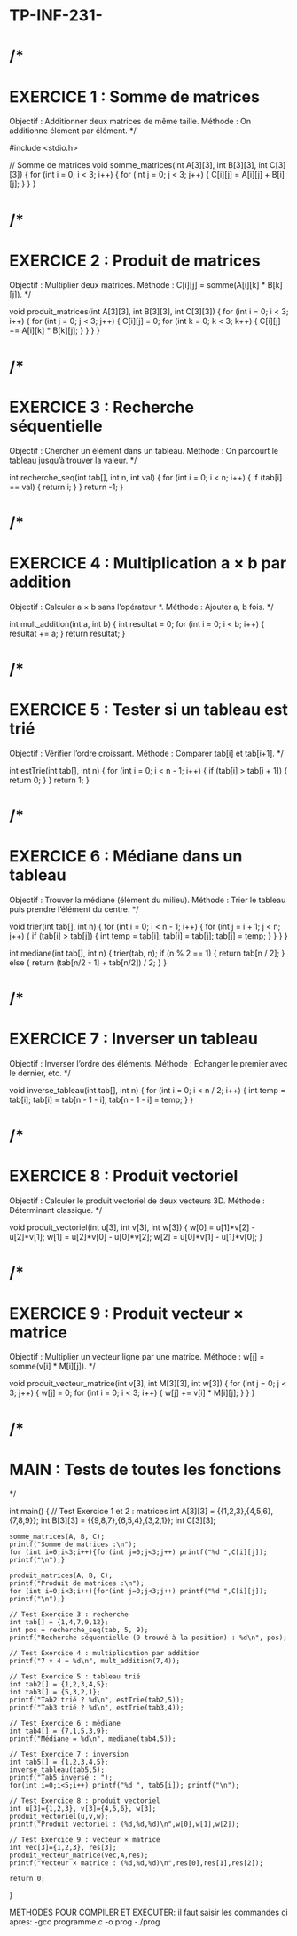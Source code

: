 # TP-INF-231-
/*
==================================================
EXERCICE 1 : Somme de matrices
==================================================
Objectif : Additionner deux matrices de même taille.
Méthode : On additionne élément par élément.
*/

#include <stdio.h>

// Somme de matrices
void somme_matrices(int A[3][3], int B[3][3], int C[3][3]) {
    for (int i = 0; i < 3; i++) {
        for (int j = 0; j < 3; j++) {
            C[i][j] = A[i][j] + B[i][j];
        }
    }
}

/*
==================================================
EXERCICE 2 : Produit de matrices
==================================================
Objectif : Multiplier deux matrices.
Méthode : C[i][j] = somme(A[i][k] * B[k][j]).
*/

void produit_matrices(int A[3][3], int B[3][3], int C[3][3]) {
    for (int i = 0; i < 3; i++) {
        for (int j = 0; j < 3; j++) {
            C[i][j] = 0;
            for (int k = 0; k < 3; k++) {
                C[i][j] += A[i][k] * B[k][j];
            }
        }
    }
}

/*
==================================================
EXERCICE 3 : Recherche séquentielle
==================================================
Objectif : Chercher un élément dans un tableau.
Méthode : On parcourt le tableau jusqu’à trouver la valeur.
*/

int recherche_seq(int tab[], int n, int val) {
    for (int i = 0; i < n; i++) {
        if (tab[i] == val) {
            return i;
        }
    }
    return -1;
}

/*
==================================================
EXERCICE 4 : Multiplication a × b par addition
==================================================
Objectif : Calculer a × b sans l’opérateur *.
Méthode : Ajouter a, b fois.
*/

int mult_addition(int a, int b) {
    int resultat = 0;
    for (int i = 0; i < b; i++) {
        resultat += a;
    }
    return resultat;
}

/*
==================================================
EXERCICE 5 : Tester si un tableau est trié
==================================================
Objectif : Vérifier l’ordre croissant.
Méthode : Comparer tab[i] et tab[i+1].
*/

int estTrie(int tab[], int n) {
    for (int i = 0; i < n - 1; i++) {
        if (tab[i] > tab[i + 1]) {
            return 0;
        }
    }
    return 1;
}

/*
==================================================
EXERCICE 6 : Médiane dans un tableau
==================================================
Objectif : Trouver la médiane (élément du milieu).
Méthode : Trier le tableau puis prendre l’élément du centre.
*/

void trier(int tab[], int n) {
    for (int i = 0; i < n - 1; i++) {
        for (int j = i + 1; j < n; j++) {
            if (tab[i] > tab[j]) {
                int temp = tab[i];
                tab[i] = tab[j];
                tab[j] = temp;
            }
        }
    }
}

int mediane(int tab[], int n) {
    trier(tab, n);
    if (n % 2 == 1) {
        return tab[n / 2];
    } else {
        return (tab[n/2 - 1] + tab[n/2]) / 2;
    }
}

/*
==================================================
EXERCICE 7 : Inverser un tableau
==================================================
Objectif : Inverser l’ordre des éléments.
Méthode : Échanger le premier avec le dernier, etc.
*/

void inverse_tableau(int tab[], int n) {
    for (int i = 0; i < n / 2; i++) {
        int temp = tab[i];
        tab[i] = tab[n - 1 - i];
        tab[n - 1 - i] = temp;
    }
}

/*
==================================================
EXERCICE 8 : Produit vectoriel
==================================================
Objectif : Calculer le produit vectoriel de deux vecteurs 3D.
Méthode : Déterminant classique.
*/

void produit_vectoriel(int u[3], int v[3], int w[3]) {
    w[0] = u[1]*v[2] - u[2]*v[1];
    w[1] = u[2]*v[0] - u[0]*v[2];
    w[2] = u[0]*v[1] - u[1]*v[0];
}

/*
==================================================
EXERCICE 9 : Produit vecteur × matrice
==================================================
Objectif : Multiplier un vecteur ligne par une matrice.
Méthode : w[j] = somme(v[i] * M[i][j]).
*/

void produit_vecteur_matrice(int v[3], int M[3][3], int w[3]) {
    for (int j = 0; j < 3; j++) {
        w[j] = 0;
        for (int i = 0; i < 3; i++) {
            w[j] += v[i] * M[i][j];
        }
    }
}

/*
==================================================
MAIN : Tests de toutes les fonctions
==================================================
*/

int main() {
    // Test Exercice 1 et 2 : matrices
    int A[3][3] = {{1,2,3},{4,5,6},{7,8,9}};
    int B[3][3] = {{9,8,7},{6,5,4},{3,2,1}};
    int C[3][3];
    
    somme_matrices(A, B, C);
    printf("Somme de matrices :\n");
    for (int i=0;i<3;i++){for(int j=0;j<3;j++) printf("%d ",C[i][j]); printf("\n");}

    produit_matrices(A, B, C);
    printf("Produit de matrices :\n");
    for (int i=0;i<3;i++){for(int j=0;j<3;j++) printf("%d ",C[i][j]); printf("\n");}

    // Test Exercice 3 : recherche
    int tab[] = {1,4,7,9,12};
    int pos = recherche_seq(tab, 5, 9);
    printf("Recherche séquentielle (9 trouvé à la position) : %d\n", pos);

    // Test Exercice 4 : multiplication par addition
    printf("7 × 4 = %d\n", mult_addition(7,4));

    // Test Exercice 5 : tableau trié
    int tab2[] = {1,2,3,4,5};
    int tab3[] = {5,3,2,1};
    printf("Tab2 trié ? %d\n", estTrie(tab2,5));
    printf("Tab3 trié ? %d\n", estTrie(tab3,4));

    // Test Exercice 6 : médiane
    int tab4[] = {7,1,5,3,9};
    printf("Médiane = %d\n", mediane(tab4,5));

    // Test Exercice 7 : inversion
    int tab5[] = {1,2,3,4,5};
    inverse_tableau(tab5,5);
    printf("Tab5 inversé : ");
    for(int i=0;i<5;i++) printf("%d ", tab5[i]); printf("\n");

    // Test Exercice 8 : produit vectoriel
    int u[3]={1,2,3}, v[3]={4,5,6}, w[3];
    produit_vectoriel(u,v,w);
    printf("Produit vectoriel : (%d,%d,%d)\n",w[0],w[1],w[2]);

    // Test Exercice 9 : vecteur × matrice
    int vec[3]={1,2,3}, res[3];
    produit_vecteur_matrice(vec,A,res);
    printf("Vecteur × matrice : (%d,%d,%d)\n",res[0],res[1],res[2]);

    return 0;
}


METHODES POUR COMPILER ET EXECUTER:
    il faut saisir les commandes ci apres:
           -gcc programme.c -o prog
           -./prog
     
        
